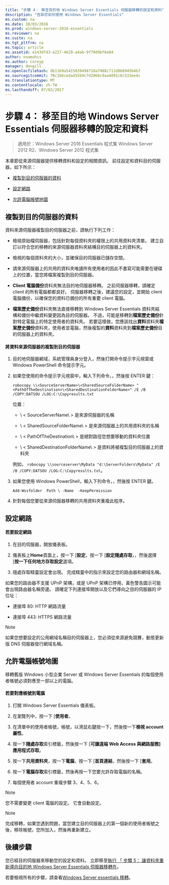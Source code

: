 ```yaml
---
title: "步驟 4： 移至目的地 Windows Server Essentials 伺服器移轉的設定和資料"
description: "告訴您如何使用 Windows Server Essentials"
ms.custom: na
ms.date: 10/03/2016
ms.prod: windows-server-2016-essentials
ms.reviewer: na
ms.suite: na
ms.tgt_pltfrm: na
ms.topic: article
ms.assetid: e143df43-e227-4629-a4ab-9f70d9bf6e84
author: nnamuhcs
ms.author: coreyp
manager: dongill
ms.openlocfilehash: db1169a5415039498718a7988c711d068945b4b7
ms.sourcegitcommit: 70c1b6cedad55b9c7d2068c9aa4891c6c533ee4c
ms.translationtype: MT
ms.contentlocale: zh-TW
ms.lasthandoff: 07/03/2017
---
```

# <a name="step-4-move-settings-and-data-to-the-destination-server-for-windows-server-essentials-migration"></a>步驟 4： 移至目的地 Windows Server Essentials 伺服器移轉的設定和資料

>適用於：Windows Server 2016 Essentials 程式集 Windows Server 2012 R2、Windows Server 2012 程式集

本章節從來源伺服器提供移轉資料和設定的相關資訊。 前往設定和資料目的伺服器，如下所示：  
  
-   [複製到目的伺服器的資料](Step-4--Move-settings-and-data-to-the-Destination-Server-for-Windows-Server-Essentials-migration.md#BKMK_CopyData)  
  
-   [設定網路](Step-4--Move-settings-and-data-to-the-Destination-Server-for-Windows-Server-Essentials-migration.md#BKMK_Network)  
  
-   [允許電腦帳號地圖](Step-4--Move-settings-and-data-to-the-Destination-Server-for-Windows-Server-Essentials-migration.md#BKMK_MapPermittedComputers)  
  
##  <a name="BKMK_CopyData"></a>複製到目的伺服器的資料  
 資料來源伺服器複製目的伺服器之前，請執行下列工作：  
  
-   檢視原始檔伺服器，包括針對每個資料夾的權限上的共用資料夾清單。 建立自訂以符合您的移轉的來源伺服器資料夾結構目的伺服器上的資料夾。  
  
-   檢視的每個資料夾的大小，並確保目的伺服器已儲存空間。  
  
-   請來源伺服器上的共用的資料夾唯讀所有使用者的因此不書寫可能需要在硬碟上的位置，當您將檔案複製到目的伺服器。  
  
-   **Client 電腦備份**資料夾無法目的地伺服器移轉。 之前伺服器移轉，請確定 client 的所有電腦都都良好。 伺服器移轉之後，建議您的設定，並開始 client 電腦備份，以確保您的資料已備份的所有重要 client 電腦。  
  
-   **檔案歷史備份**資料夾無法直接移轉到 Windows Server Essentials 資料夾結構和備份中繼資料變更因為目的伺服器。 不過，可能是移轉到**檔案歷史備份**針對特定電腦上的特定使用者的資料夾。 若要這樣做，您應該找出**資料**資料夾**檔案歷史備份**資料夾，使用者並電腦，然後複製的**資料**資料夾到**檔案歷史備份**目的伺服器上的資料夾。  
  
#### <a name="to-copy-data-from-the-source-server-to-the-destination-server"></a>將資料來源伺服器的複製到目的伺服器  
  
1.  目的地伺服器網域，系統管理員身分登入，然後打開命令提示字元視窗或 Windows PowerShell 命令提示字元。  
  
2.  如果您使用的命令提示字元視窗中，輸入下列命令，，然後按 ENTER 鍵：  
  
    `robocopy \\<SourceServerName>\<SharedSourceFolderName> "<PathOfTheDestination>\<SharedDestinationFolderName>" /E /B /COPY:DATSOU /LOG:C:\Copyresults.txt`
  
     位置：  
  
    -   \ < SourceServerName\ > 是來源伺服器的名稱  
  
    -   \ < SharedSourceFolderName\ > 是來源伺服器上的共用資料夾的名稱  
  
    -   \ < PathOfTheDestination\ > 是絕對路徑您想要移動的資料夾位置  
  
    -   \ < SharedDestinationFolderName\ > 是資料將被複製目的伺服器上的資料夾  
  
     例如， `robocopy \\sourceserver\MyData "d:\ServerFolders\MyData" /E /B /COPY:DATSOU /LOG:C:\Copyresults.txt`。  
  
3.  如果您使用 Windows PowerShell，輸入下列命令，，然後按 ENTER 鍵。  
  
     `Add-Wssfolder  Path \ -Name  -KeepPermission`  
  
4.  針對每個您要從來源伺服器移轉的共用資料夾重複此程序。  
  
##  <a name="BKMK_Network"></a>設定網路  
  
#### <a name="to-configure-the-network"></a>若要設定網路  
  
1.  在目的伺服器，開放儀表板。  
  
2.  儀表板上**Home**頁面上，按一下 [**設定**，按一下 [**設定隨處存取**，，然後選擇 [**按一下任何地方存取設定**選項。  
  
3.  隨處存取精靈設定會出現。 完成精靈中的指示來設定您的路由器和網域名稱。  
  
 如果您的路由器不支援 UPnP 架構，或是 UPnP 架構已停用，黃色警告圖示可能會出現路由器名稱旁邊。 請確定下列連接埠開放以及它們導向之目的伺服器的 IP 位址：  
  
-   連接埠 80: HTTP 網路流量  
  
-   連接埠 443: HTTPS 網路流量  
  
> [!NOTE]
>  如果您想要設定的公用網域名稱目的伺服器上，您必須從來源避免競賽，動態更新版 DNS 伺服器發行網域名稱。  
  
##  <a name="BKMK_MapPermittedComputers"></a>允許電腦帳號地圖  
 移轉舊版 Windows 小型企業 Server 或 Windows Server Essentials 的每個使用者帳號必須對應至一部以上的電腦。  
  
#### <a name="to-map-user-accounts-to-computers"></a>若要對應帳號到電腦  
  
1.  打開 Windows Server Essentials 儀表板。  
  
2.  在瀏覽列中，按一下 [**使用者**。  
  
3.  在清單中的使用者帳號，帳號，以滑鼠右鍵按一下，然後按一下**檢視 account 屬性**。  
  
4.  按一下**隨處存取**索引標籤，然後按一下 [**可讓遠端 Web Access 與網路服務] 應用程式存取**。  
  
5.  按一下**共用資料夾**，按一下**電腦**，按一下 [**首頁連結**，然後按一下 [**套用**。  
  
6.  按一下**電腦存取**索引標籤，然後再按一下您要允許存取電腦的名稱。  
  
7.  每個使用者 account 重複步驟 3、4、5、6。  
  
> [!NOTE]
>  您不需要變更 client 電腦的設定。 它會自動設定。  
  
> [!NOTE]
>  完成移轉，如果您遇到問題，當您建立目的伺服器上的第一個新的使用者帳號之後，移除帳號，您所加入，然後再重新建立。  
  
## <a name="next-steps"></a>後續步驟  
 您已經目的伺服器來移動您的設定和資料。 立即移至[執行 「 步驟 5： 讓資料夾重新導向目的地 Windows Server Essentials 伺服器移轉在](Step-5--Enable-folder-redirection-on-the-Destination-Server-for-Windows-Server-Essentials-migration.md)。  
  

若要檢視所有的步驟，請查看[Windows Server essentials 移轉](Migrate-from-Previous-Versions-to-Windows-Server-Essentials-or-Windows-Server-Essentials-Experience.md)。

